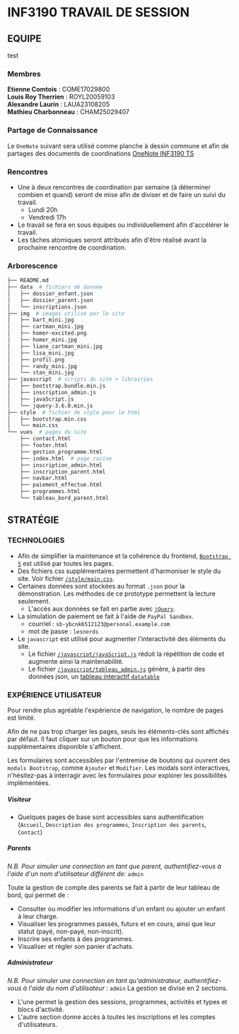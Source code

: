 # INF3190 TRAVAIL DE SESSION

## EQUIPE

test

### Membres

**Etienne Comtois** : COME17029800  
**Louis Roy Therrien** : ROYL20059103  
**Alexandre Laurin** : LAUA23108205  
**Mathieu Charbonneau** : CHAM25029407

### Partage de Connaissance

Le `OneNote` suivant sera utilisé comme planche à dessin commune et afin de partages des documents de coordinations [OneNote INF3190 TS](https://uqam-my.sharepoint.com/:o:/g/personal/jb591912_ens_uqam_ca/Ei4SeovgjfJApBzsdJSmaCsBOT2XgswlFoS4ARMlf6SUSQ?e=PtQ1UL)

### Rencontres

- Une à deux rencontres de coordination par semaine (à déterminer combien et quand) seront de mise afin de diviser et de faire un suivi du travail.
  - Lundi 20h
  - Vendredi 17h
- Le travail se fera en sous équipes ou individuellement afin d'accélérer le travail.
- Les tâches atomiques seront attribués afin d'être réalisé avant la prochaine rencontre de coordination.

### Arborescence

```bash
├── README.md
├── data  # fichiers de donnée
│   ├── dossier_enfant.json
│   ├── dossier_parent.json
│   └── inscriptions.json
├── img  # images utilisé par le site
│   ├── bart_mini.jpg
│   ├── cartman_mini.jpg
│   ├── homer-excited.png
│   ├── homer_mini.jpg
│   ├── liane_cartman_mini.jpg
│   ├── lisa_mini.jpg
│   ├── profil.png
│   ├── randy_mini.jpg
│   └── stan_mini.jpg
├── javascript  # scripts du site + librairies
│   ├── bootstrap.bundle.min.js
│   ├── inscription_admin.js
│   ├── javaScript.js
│   └── jquery-3.6.0.min.js
├── style  # fichier de style pour le html
│   ├── bootstrap.min.css
│   └── main.css
└── vues  # pages du site
    ├── contact.html
    ├── footer.html
    ├── gestion_programme.html
    ├── index.html  # page racine
    ├── inscription_admin.html
    ├── inscription_parent.html
    ├── navbar.html
    ├── paiement_effectue.html
    ├── programmes.html
    └── tableau_bord_parent.html
```

## STRATÉGIE

### TECHNOLOGIES

- Afin de simplifier la maintenance et la cohérence du frontend, [`Bootstrap 5`](https://getbootstrap.com/docs/5.0/getting-started/introduction/) est utilisé par toutes les pages.
- Des fichiers css supplémentaires permettent d'harmoniser le style du site.
  Voir fichier [`/style/main.css`](./style/main.css).
- Certaines données sont stockées au format `.json` pour la démonstration. Les méthodes de ce prototype permettent la lecture seulement.
  - L'accès aux données se fait en partie avec [`jQuery`](https://api.jquery.com/).
- La simulation de paiement se fait à l'aide de `PayPal Sandbox`.
  - courriel : `sb-ybcnk6512123@personal.example.com`
  - mot de passe : `lesnerds`
- Le `javascript` est utilisé pour augmenter l'interactivité des éléments du site.
  - Le fichier [`/javascript/javaScript.js`](./javascript/javaScript.js) réduit la répétition de code et augmente ainsi la maintenabilité.
  - Le fichier [`/javascript/tableau_admin.js`](./javascript/tableau_admin.js) génère, à partir des données json, un [tableau interactif `datatable`](https://datatables.net/)

### EXPÉRIENCE UTILISATEUR

Pour rendre plus agréable l'expérience de navigation, le nombre de pages est limité.

Afin de ne pas trop charger les pages, seuls les éléments-clés sont affichés par défaut. Il faut cliquer sur un bouton pour que les informations supplémentaires disponible s'affichent.

Les formulaires sont accessibles par l'entremise de boutons qui ouvrent des `modals Bootstrap`, comme `Ajouter` et `Modifier`. Les modals sont interactives, n'hésitez-pas à interragir avec les formulaires pour explorer les possibilités implémentées.

##### Visiteur

- Quelques pages de base sont accessibles sans authentification (`Accueil`, `Description des programmes`, `Inscription des parents`, `Contact`)

##### Parents

_N.B. Pour simuler une connection en tant que parent, authentifiez-vous à l'aide d'un nom d'utilisateur différent de:_ `admin`

Toute la gestion de compte des parents se fait à partir de leur tableau de bord, qui permet de :

- Consulter ou modifier les informations d'un enfant ou ajouter un enfant à leur charge.
- Visualiser les programmes passés, futurs et en cours, ainsi que leur statut (payé, non-payé, non-inscrit).
- Inscrire ses enfants à des programmes.
- Visualiser et régler son panier d'achats.

##### Administrateur

_N.B. Pour simuler une connection en tant qu'administrateur, authentifiez-vous à l'aide du nom d'utilisateur :_ `admin`
La gestion se divise en 2 sections.

- L'une permet la gestion des sessions, programmes, activités et types et blocs d'activité.
- L'autre section donne accès à toutes les inscriptions et les comptes d'utilisateurs.
